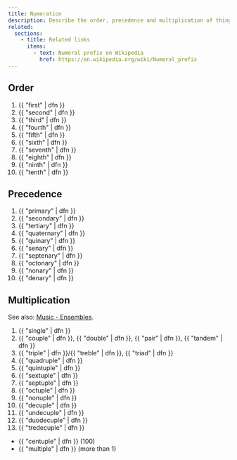 ```yaml
---
title: Numeration
description: Describe the order, precedence and multiplication of things.
related:
  sections:
    - title: Related links
      items:
        - text: Numeral prefix on Wikipedia
          href: https://en.wikipedia.org/wiki/Numeral_prefix
---
```


## Order

1. {{ "first" | dfn }}
2. {{ "second" | dfn }}
3. {{ "third" | dfn }}
4. {{ "fourth" | dfn }}
5. {{ "fifth" | dfn }}
6. {{ "sixth" | dfn }}
7. {{ "seventh" | dfn }}
8. {{ "eighth" | dfn }}
9. {{ "ninth" | dfn }}
10. {{ "tenth" | dfn }}

## Precedence

1. {{ "primary" | dfn }}
2. {{ "secondary" | dfn }}
3. {{ "tertiary" | dfn }}
4. {{ "quaternary" | dfn }}
5. {{ "quinary" | dfn }}
6. {{ "senary" | dfn }}
7. {{ "septenary" | dfn }}
8. {{ "octonary" | dfn }}
9. {{ "nonary" | dfn }}
10. {{ "denary" | dfn }}

## Multiplication

See also: [Music - Ensembles](/music#ensembles).

1. {{ "single" | dfn }}
2. {{ "couple" | dfn }}, {{ "double" | dfn }}, {{ "pair" | dfn }}, {{ "tandem" | dfn }}
3. {{ "triple" | dfn }}/{{ "treble" | dfn }}, {{ "triad" | dfn }}
4. {{ "quadruple" | dfn }}
5. {{ "quintuple" | dfn }}
6. {{ "sextuple" | dfn }}
7. {{ "septuple" | dfn }}
8. {{ "octuple" | dfn }}
9. {{ "nonuple" | dfn }}
10. {{ "decuple" | dfn }}
11. {{ "undecuple" | dfn }}
12. {{ "duodecuple" | dfn }}
13. {{ "tredecuple" | dfn }}

- {{ "centuple" | dfn }} (100)
- {{ "multiple" | dfn }} (more than 1)
